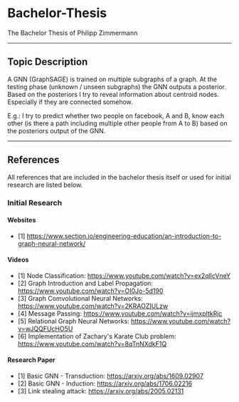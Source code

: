 # Bachelor-Thesis
The Bachelor Thesis of Philipp Zimmermann

---

## Topic Description

A GNN (GraphSAGE) is trained on multiple subgraphs of a graph. At the testing phase (unknown / unseen subgraphs) the GNN outputs a posterior. Based on the posteriors I try to reveal information about centroid nodes. Especially if they are connected somehow.

E.g.: I try to predict whether two people on facebook, A and B, know each other (is there a path including multiple other people from A to B) based on the posteriors output of the GNN.

---

## References
All references that are included in the bachelor thesis itself or used for initial research are listed below.

### Initial Research

#### Websites
- [1] https://www.section.io/engineering-education/an-introduction-to-graph-neural-network/

#### Videos
- [1] Node Classification: https://www.youtube.com/watch?v=ex2qllcVneY
- [2] Graph Introduction and Label Propagation: https://www.youtube.com/watch?v=OI0Jo-5d190
- [3] Graph Comvolutional Neural Networks: https://www.youtube.com/watch?v=2KRAOZIULzw
- [4] Message Passing: https://www.youtube.com/watch?v=ijmxpItkRjc
- [5] Relational Graph Neural Networks: https://www.youtube.com/watch?v=wJQQFUcHO5U
- [6] Implementation of Zachary's Karate Club problem: https://www.youtube.com/watch?v=8qTnNXdkF1Q

#### Research Paper
- [1] Basic GNN - Transduction: https://arxiv.org/abs/1609.02907
- [2] Basic GNN - Induction: https://arxiv.org/abs/1706.02216
- [3] Link stealing attack: https://arxiv.org/abs/2005.02131
